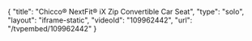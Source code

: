 {
    "title": "Chicco&reg; NextFit&reg; iX Zip Convertible Car Seat",
    "type": "solo",
    "layout": "iframe-static",
    "videoId": "109962442",
    "url": "\/tvpembed\/109962442"
}